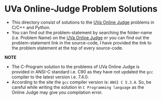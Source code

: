 # UVa Online-Judge Problem Solutions
- This directory consist of solutions to the [UVa Online Judge](https://onlinejudge.org/index.php?option=com_frontpage&Itemid=1) problems in C/C++ and Python.
- You can find out the problem-statement by searching the folder-name (i.e. Problem Name) on the [UVa Online Judge](https://onlinejudge.org/index.php?option=com_frontpage&Itemid=1) or you can find out the problem-statement link in the source-code, I have provided the link to the problem statement at the top of every source-code.

**NOTE**
- The C-Program solution to the problems of UVa Online Judge is provided in ANSI-C standard i.e. C90 as they have not updated the `gcc` compiler to the latest version i.e. 7.4.0.
- According to the site the `gcc` compiler version is: `ANSI C 5.3.0`. So, be careful while writing the solution in `C Programming language` as the Online Judge may give you compilation error.


